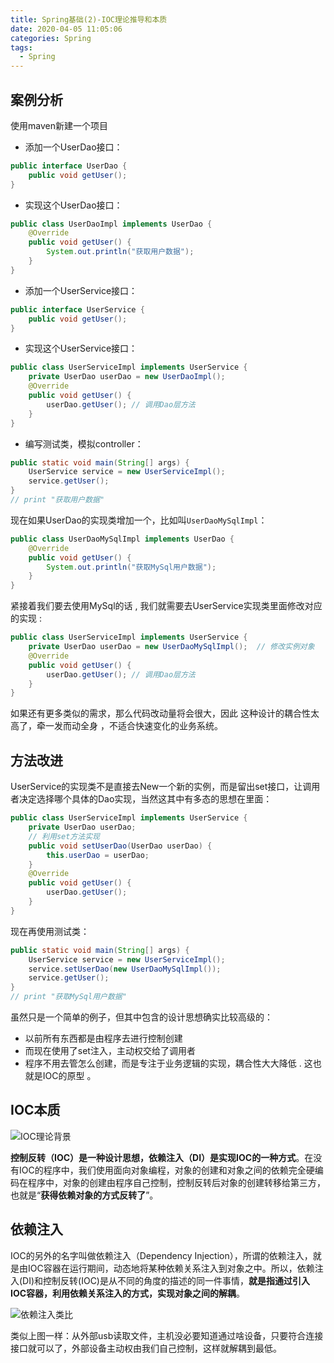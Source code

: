 ```yaml
---
title: Spring基础(2)-IOC理论推导和本质
date: 2020-04-05 11:05:06
categories: Spring
tags:
  - Spring
---
```


## 案例分析

使用maven新建一个项目

- 添加一个UserDao接口：

```java
public interface UserDao {
    public void getUser();
}
```

- 实现这个UserDao接口：<!-- more -->

```java
public class UserDaoImpl implements UserDao {
    @Override
    public void getUser() {
        System.out.println("获取用户数据");
    }
}
```

- 添加一个UserService接口：

```java
public interface UserService {
    public void getUser();
}
```

- 实现这个UserService接口：

```java
public class UserServiceImpl implements UserService {
    private UserDao userDao = new UserDaoImpl(); 
    @Override
    public void getUser() {
        userDao.getUser(); // 调用Dao层方法
    }
}
```

- 编写测试类，模拟controller：

```java
public static void main(String[] args) {
  	UserService service = new UserServiceImpl();
    service.getUser();
}
// print "获取用户数据"
```

现在如果UserDao的实现类增加一个，比如叫`UserDaoMySqlImpl`：

```java
public class UserDaoMySqlImpl implements UserDao {
    @Override
    public void getUser() {
        System.out.println("获取MySql用户数据");
    }
}
```

紧接着我们要去使用MySql的话 , 我们就需要去UserService实现类里面修改对应的实现 :

```java
public class UserServiceImpl implements UserService {
    private UserDao userDao = new UserDaoMySqlImpl();  // 修改实例对象
    @Override
    public void getUser() {
        userDao.getUser(); // 调用Dao层方法
    }
}
```

如果还有更多类似的需求，那么代码改动量将会很大，因此 这种设计的耦合性太高了，牵一发而动全身 ，不适合快速变化的业务系统。

## 方法改进

UserService的实现类不是直接去New一个新的实例，而是留出set接口，让调用者决定选择哪个具体的Dao实现，当然这其中有多态的思想在里面：

```java
public class UserServiceImpl implements UserService {
    private UserDao userDao;
    // 利用set方法实现
    public void setUserDao(UserDao userDao) {
        this.userDao = userDao;
    }
    @Override
    public void getUser() {
        userDao.getUser();
    }
}
```

现在再使用测试类：

```java
public static void main(String[] args) {
  	UserService service = new UserServiceImpl();
    service.setUserDao(new UserDaoMySqlImpl());
    service.getUser();
}
// print "获取MySql用户数据"
```

虽然只是一个简单的例子，但其中包含的设计思想确实比较高级的：

- 以前所有东西都是由程序去进行控制创建
- 而现在使用了set注入，主动权交给了调用者
- 程序不用去管怎么创建，而是专注于业务逻辑的实现，耦合性大大降低 . 这也就是IOC的原型 。

## IOC本质

![IOC理论背景](https://cdn.jsdelivr.net/gh/sangthian/CloudPic@master/uPic/IOC理论背景.png)

**控制反转（IOC）是一种设计思想，依赖注入（DI）是实现IOC的一种方式**。在没有IOC的程序中，我们使用面向对象编程，对象的创建和对象之间的依赖完全硬编码在程序中，对象的创建由程序自己控制，控制反转后对象的创建转移给第三方，也就是“**获得依赖对象的方式反转了**”。

## 依赖注入

IOC的另外的名字叫做依赖注入（Dependency Injection），所谓的依赖注入，就是由IOC容器在运行期间，动态地将某种依赖关系注入到对象之中。所以，依赖注入(DI)和控制反转(IOC)是从不同的角度的描述的同一件事情，**就是指通过引入IOC容器，利用依赖关系注入的方式，实现对象之间的解耦**。

![依赖注入类比](https://cdn.jsdelivr.net/gh/sangthian/CloudPic@master/uPic/依赖注入类比.png)

类似上图一样：从外部usb读取文件，主机没必要知道通过啥设备，只要符合连接接口就可以了，外部设备主动权由我们自己控制，这样就解耦到最低。

